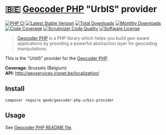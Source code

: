# :belgium: [Geocoder PHP](https://github.com/geocoder-php/Geocoder) "UrbIS" provider

[![PHP CI](https://github.com/geo6/geocoder-php-urbis-provider/workflows/PHP%20CI/badge.svg)](https://github.com/geo6/geocoder-php-urbis-provider/actions)
[![Latest Stable Version](https://poser.pugx.org/geo6/geocoder-php-urbis-provider/v/stable)](https://packagist.org/packages/geo6/geocoder-php-urbis-provider)
[![Total Downloads](https://poser.pugx.org/geo6/geocoder-php-urbis-provider/downloads)](https://packagist.org/packages/geo6/geocoder-php-urbis-provider)
[![Monthly Downloads](https://poser.pugx.org/geo6/geocoder-php-urbis-provider/d/monthly.png)](https://packagist.org/packages/geo6/geocoder-php-urbis-provider)
[![Code Coverage](https://scrutinizer-ci.com/g/geo6/geocoder-php-urbis-provider/badges/coverage.png?b=master)](https://scrutinizer-ci.com/g/geo6/geocoder-php-urbis-provider/?branch=master)
[![Scrutinizer Code Quality](https://scrutinizer-ci.com/g/geo6/geocoder-php-urbis-provider/badges/quality-score.png?b=master)](https://scrutinizer-ci.com/g/geo6/geocoder-php-urbis-provider/?branch=master)
[![Software License](https://img.shields.io/badge/license-MIT-brightgreen.svg)](LICENSE)

> [Geocoder PHP](https://github.com/geocoder-php/Geocoder) is a PHP library which helps you build geo-aware applications by providing a powerful abstraction layer for geocoding manipulations.

This is the "UrbIS" provider for the [Geocoder PHP](https://github.com/geocoder-php/Geocoder).

**Coverage:** Brussels (Belgium)  
**API:** <http://geoservices.irisnet.be/localization/>

## Install

    composer require geo6/geocoder-php-urbis-provider

## Usage

See [Geocoder PHP README file](https://github.com/geocoder-php/Geocoder/blob/master/README.md).

